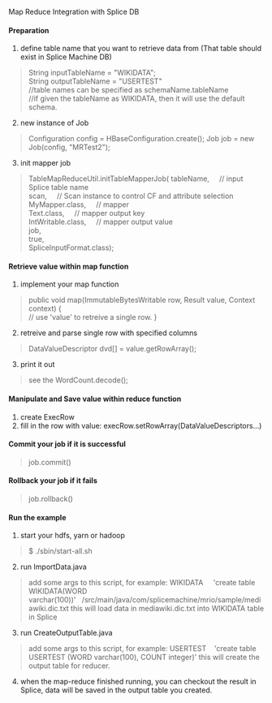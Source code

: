 Map Reduce Integration with Splice DB

#### Preparation
1. define table name that you want to retrieve data from (That table should exist in Splice Machine DB)
> String inputTableName = "WIKIDATA";<br>
  String outputTableName = "USERTEST"<br>
  //table names can be specified as schemaName.tableName<br>
  //if given the tableName as WIKIDATA, then it will use the default schema.

2. new instance of Job
> Configuration config = HBaseConfiguration.create();
> Job job = new Job(config, "MRTest2");

3. init mapper job
> TableMapReduceUtil.initTableMapperJob(
			    tableName, &nbsp;&nbsp;&nbsp;&nbsp;// input Splice table name<br>
			    scan, &nbsp;&nbsp;&nbsp;&nbsp;// Scan instance to control CF and attribute selection<br>
			    MyMapper.class, &nbsp;&nbsp;&nbsp;&nbsp;// mapper<br>
			    Text.class, &nbsp;&nbsp;&nbsp;&nbsp;// mapper output key<br>
			    IntWritable.class,  &nbsp;&nbsp;&nbsp;&nbsp;// mapper output value<br>
			    job,<br>
			    true,<br>
			    SpliceInputFormat.class);<br>

#### Retrieve value within map function
1. implement your map function
> public void map(ImmutableBytesWritable row, Result value, Context context)
{
&nbsp;&nbsp;&nbsp;&nbsp;<br>// use 'value' to retreive a single row. 
}

2. retreive and parse single row with specified columns
> DataValueDescriptor dvd[] = value.getRowArray();

3. print it out
> see the WordCount.decode();

#### Manipulate and Save value within reduce function
1. create ExecRow <br>
2. fill in the row with value: execRow.setRowArray(DataValueDescriptors...)<br>

#### Commit your job if it is successful
> job.commit()

#### Rollback your job if it fails
> job.rollback()

#### Run the example
1. start your hdfs, yarn or hadoop
> $ ./sbin/start-all.sh

2. run ImportData.java
> add some args to this script, for example: WIKIDATA &nbsp;&nbsp;&nbsp;&nbsp;'create table WIKIDATA(WORD varchar(100))'&nbsp;&nbsp;&nbsp;/src/main/java/com/splicemachine/mrio/sample/mediawiki.dic.txt
> this will load data in mediawiki.dic.txt into WIKIDATA table in Splice

3. run CreateOutputTable.java
> add some args to this script, for example: USERTEST&nbsp;&nbsp;&nbsp;&nbsp;'create table USERTEST (WORD varchar(100), COUNT integer)'
> this will create the output table for reducer.

4. when the map-reduce finished running, you can checkout the result in Splice, data will be saved in the output table you created. 
